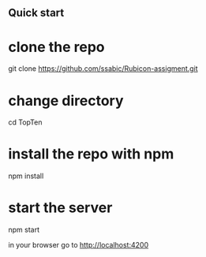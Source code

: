 ## Quick start

# clone the repo
git clone https://github.com/ssabic/Rubicon-assigment.git

# change directory
cd TopTen

# install the repo with npm
npm install

# start the server
npm start

in your browser go to [http://localhost:4200](http://localhost:4200) 
